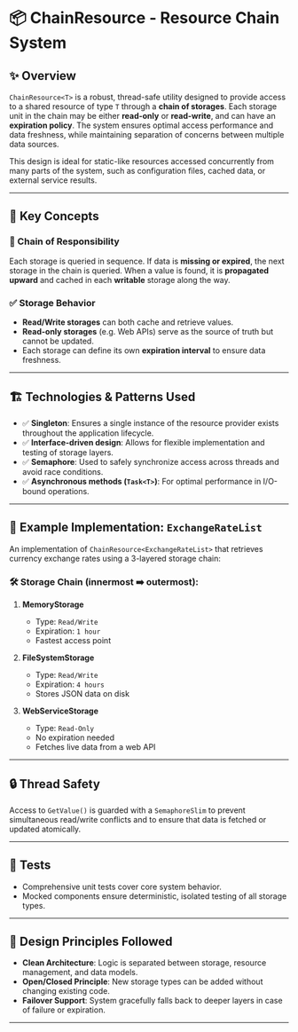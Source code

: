 # 📦 ChainResource - Resource Chain System

## ✨ Overview

`ChainResource<T>` is a robust, thread-safe utility designed to provide access to a shared resource of type `T` through a **chain of storages**. Each storage unit in the chain may be either **read-only** or **read-write**, and can have an **expiration policy**. The system ensures optimal access performance and data freshness, while maintaining separation of concerns between multiple data sources.

This design is ideal for static-like resources accessed concurrently from many parts of the system, such as configuration files, cached data, or external service results.

---

## 🧠 Key Concepts

### 🔗 Chain of Responsibility

Each storage is queried in sequence. If data is **missing or expired**, the next storage in the chain is queried. When a value is found, it is **propagated upward** and cached in each **writable** storage along the way.

### ✅ Storage Behavior

* **Read/Write storages** can both cache and retrieve values.
* **Read-only storages** (e.g. Web APIs) serve as the source of truth but cannot be updated.
* Each storage can define its own **expiration interval** to ensure data freshness.

---

## 🏗️ Technologies & Patterns Used

* ✅ **Singleton**: Ensures a single instance of the resource provider exists throughout the application lifecycle.
* ✅ **Interface-driven design**: Allows for flexible implementation and testing of storage layers.
* ✅ **Semaphore**: Used to safely synchronize access across threads and avoid race conditions.
* ✅ **Asynchronous methods (`Task<T>`)**: For optimal performance in I/O-bound operations.

---

## 🔧 Example Implementation: `ExchangeRateList`

An implementation of `ChainResource<ExchangeRateList>` that retrieves currency exchange rates using a 3-layered storage chain:

### 🛠️ Storage Chain (innermost ➡️ outermost):

1. **MemoryStorage**

   * Type: `Read/Write`
   * Expiration: `1 hour`
   * Fastest access point

2. **FileSystemStorage**

   * Type: `Read/Write`
   * Expiration: `4 hours`
   * Stores JSON data on disk

3. **WebServiceStorage**

   * Type: `Read-Only`
   * No expiration needed
   * Fetches live data from a web API

---

## 🔒 Thread Safety

Access to `GetValue()` is guarded with a `SemaphoreSlim` to prevent simultaneous read/write conflicts and to ensure that data is fetched or updated atomically.

---

## 🧪 Tests

* Comprehensive unit tests cover core system behavior.
* Mocked components ensure deterministic, isolated testing of all storage types.

---

## 🧼 Design Principles Followed

* **Clean Architecture**: Logic is separated between storage, resource management, and data models.
* **Open/Closed Principle**: New storage types can be added without changing existing code.
* **Failover Support**: System gracefully falls back to deeper layers in case of failure or expiration.

---
